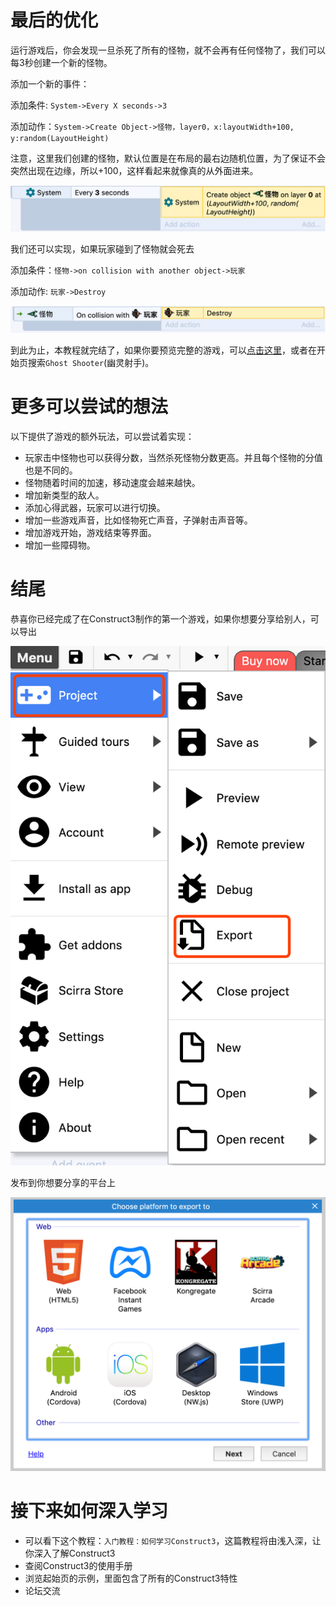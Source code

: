 # 最后的优化

运行游戏后，你会发现一旦杀死了所有的怪物，就不会再有任何怪物了，我们可以每3秒创建一个新的怪物。

添加一个新的事件：

添加条件: `System->Every X seconds->3`

添加动作：`System->Create Object->怪物，layer0，x:layoutWidth+100, y:random(LayoutHeight)`

注意，这里我们创建的怪物，默认位置是在布局的最右边随机位置，为了保证不会突然出现在边缘，所以+100，这样看起来就像真的从外面进来。

![](variable/b5fee44c.png)

我们还可以实现，如果玩家碰到了怪物就会死去

添加条件：`怪物->on collision with another object->玩家`

添加动作: `玩家->Destroy`

![](variable/2daf570f.png)

到此为止，本教程就完结了，如果你要预览完整的游戏，可以[点击这里](https://editor.construct.net/#open=ghost-shooter-tut)，或者在开始页搜索`Ghost Shooter`(幽灵射手)。

# 更多可以尝试的想法

以下提供了游戏的额外玩法，可以尝试着实现：
- 玩家击中怪物也可以获得分数，当然杀死怪物分数更高。并且每个怪物的分值也是不同的。
- 怪物随着时间的加速，移动速度会越来越快。
- 增加新类型的敌人。
- 添加心得武器，玩家可以进行切换。
- 增加一些游戏声音，比如怪物死亡声音，子弹射击声音等。
- 增加游戏开始，游戏结束等界面。
- 增加一些障碍物。


# 结尾

恭喜你已经完成了在Construct3制作的第一个游戏，如果你想要分享给别人，可以导出

![](variable/ef3dc435.png)

发布到你想要分享的平台上

![](variable/47bad376.png)

# 接下来如何深入学习
- 可以看下这个教程：`入门教程：如何学习Construct3`，这篇教程将由浅入深，让你深入了解Construct3
-  查阅Construct3的使用手册
- 浏览起始页的示例，里面包含了所有的Construct3特性
- 论坛交流


